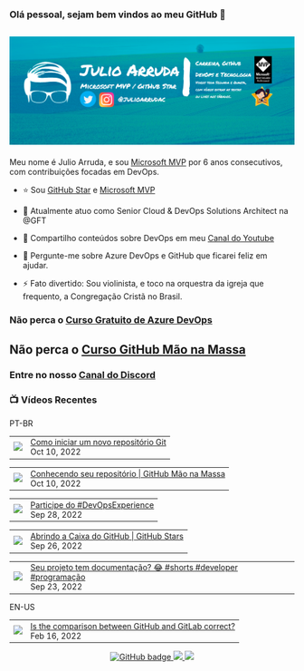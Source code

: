 ### Olá pessoal, sejam bem vindos ao meu GitHub 👋

## [![Julio Arruda Header](https://raw.githubusercontent.com/julioarruda/julioarruda/master/fundo%20github.png)](https://youtube.com/user/julioarrudac)
Meu nome é Julio Arruda, e sou [Microsoft MVP](https://mvp.microsoft.com/pt-br/PublicProfile/5002557?fullName=Julio%20%20Arruda) por 6 anos consecutivos, com contribuições focadas em DevOps.


- ⭐ Sou [GitHub Star](https://stars.github.com/profiles/julioarruda) e [Microsoft MVP](https://mvp.microsoft.com/pt-br/PublicProfile/5002557?fullName=Julio%20%20Arruda)

- 🔭 Atualmente atuo como Senior Cloud & DevOps Solutions Architect na @GFT

- 👯 Compartilho conteúdos sobre DevOps em meu [Canal do Youtube](https://youtube.com/user/julioarrudac)

- 💬 Pergunte-me sobre Azure DevOps e GitHub que ficarei feliz em ajudar.

- ⚡ Fato divertido: Sou violinista, e toco na orquestra da igreja que frequento, a Congregação Cristã no Brasil.





### Não perca o [Curso Gratuito de Azure DevOps](https://github.com/julioarruda/Curso-Azure-DevOps)

## Não perca o [Curso GitHub Mão na Massa](https://github.com/github-mao-na-massa/curso-github-mao-na-massa)

### Entre no nosso [Canal do Discord](https://discord.gg/HAr9WFYkpB)


### 📺 Vídeos Recentes

PT-BR

<!-- YOUTUBE:START --><table><tr><td><a href="https://www.youtube.com/watch?v=mwzbGIl3opk"><img width="140px" src="https://i.ytimg.com/vi/mwzbGIl3opk/mqdefault.jpg"></a></td>
<td><a href="https://www.youtube.com/watch?v=mwzbGIl3opk">Como iniciar um novo repositório Git</a><br/>Oct 10, 2022</td></tr></table>
<table><tr><td><a href="https://www.youtube.com/watch?v=ABtv7-QJ2c4"><img width="140px" src="https://i.ytimg.com/vi/ABtv7-QJ2c4/mqdefault.jpg"></a></td>
<td><a href="https://www.youtube.com/watch?v=ABtv7-QJ2c4">Conhecendo seu repositório | GitHub Mão na Massa</a><br/>Oct 10, 2022</td></tr></table>
<table><tr><td><a href="https://www.youtube.com/watch?v=apMAot2LEpM"><img width="140px" src="https://i.ytimg.com/vi/apMAot2LEpM/mqdefault.jpg"></a></td>
<td><a href="https://www.youtube.com/watch?v=apMAot2LEpM">Participe do #DevOpsExperience</a><br/>Sep 28, 2022</td></tr></table>
<table><tr><td><a href="https://www.youtube.com/watch?v=oxhJ1v2tvtc"><img width="140px" src="https://i.ytimg.com/vi/oxhJ1v2tvtc/mqdefault.jpg"></a></td>
<td><a href="https://www.youtube.com/watch?v=oxhJ1v2tvtc">Abrindo a Caixa do GitHub | GitHub Stars</a><br/>Sep 26, 2022</td></tr></table>
<table><tr><td><a href="https://www.youtube.com/watch?v=qm3t9Nu7Psg"><img width="140px" src="https://i.ytimg.com/vi/qm3t9Nu7Psg/mqdefault.jpg"></a></td>
<td><a href="https://www.youtube.com/watch?v=qm3t9Nu7Psg">Seu projeto tem documentação? 😂 #shorts #developer #programação</a><br/>Sep 23, 2022</td></tr></table>
<!-- YOUTUBE:END -->

EN-US
<!-- YOUTUBEEN:START --><table><tr><td><a href="https://www.youtube.com/watch?v=wHo1ftsyzNE"><img width="140px" src="https://i.ytimg.com/vi/wHo1ftsyzNE/mqdefault.jpg"></a></td>
<td><a href="https://www.youtube.com/watch?v=wHo1ftsyzNE">Is the comparison between GitHub and GitLab correct?</a><br/>Feb 16, 2022</td></tr></table>
<!-- YOUTUBEEN:END -->



<p align="center">
  <a href="https://github.com/julioarruda?tab=followers">
    <img src="https://img.shields.io/github/followers/julioarruda?label=Followers&logo=GitHub&style=for-the-badge" alt="GitHub badge" />
  </a>
  <a href="http://twitter.com/julioarrudac">
    <img src="https://img.shields.io/twitter/follow/julioarrudac?label=Twitter&logo=twitter&style=for-the-badge" />
  </a>
  <a href="http://youtube.com/c/julioarruda?sub_confirmation=1">
    <img src="https://img.shields.io/youtube/views/4BYlkYtHNus?label=YouTube&logo=YouTube&style=for-the-badge" />
  </a>
</p>

<!--
**julioarruda/julioarruda** is a ✨ _special_ ✨ repository because its `README.md` (this file) appears on your GitHub profile.

Here are some ideas to get you started:

- 🔭 I’m currently working on ...
- 🌱 I’m currently learning ...
- 👯 I’m looking to collaborate on ...
- 🤔 I’m looking for help with ...
- 💬 Ask me about ...
- 📫 How to reach me: ...
- 😄 Pronouns: ...
- ⚡ Fun fact: ...
-->
